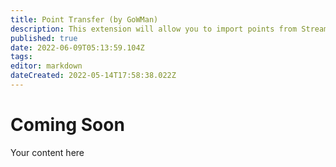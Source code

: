 ```yaml
---
title: Point Transfer (by GoWMan)
description: This extension will allow you to import points from StreamElements or StreamLabs Chatbot.
published: true
date: 2022-06-09T05:13:59.104Z
tags: 
editor: markdown
dateCreated: 2022-05-14T17:58:38.022Z
---
```


# Coming Soon

Your content here
